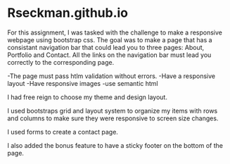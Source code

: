 # Rseckman.github.io

For this assignment, I was tasked with the challenge to make a responsive webpage using bootstrap css.  The goal was to make a page that has a consistant navigation bar that could lead you to three pages: About, Portfolio and Contact.  All the links on the navigation bar must lead you correctly to the corresponding page.  

-The page must pass htlm validation without errors.
-Have a responsive layout
-Have responsive images
-use semantic html

I had free reign to choose my theme and design layout.

I used bootstraps grid and layout system to organize my items with rows and columns to make sure they were responsive to screen size changes.

I used forms to create a contact page.

I also added the bonus feature to have a sticky footer on the bottom of the page.